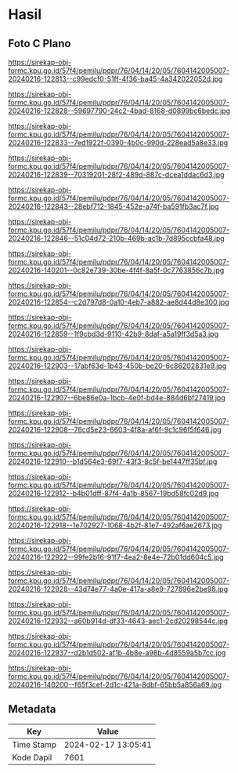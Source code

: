 # Hasil

## Foto C Plano

https://sirekap-obj-formc.kpu.go.id/57f4/pemilu/pdpr/76/04/14/20/05/7604142005007-20240216-122813--c99edcf0-51ff-4f36-ba45-4a342022052d.jpg

https://sirekap-obj-formc.kpu.go.id/57f4/pemilu/pdpr/76/04/14/20/05/7604142005007-20240216-122828--59697790-24c2-4bad-8168-d0899bc6bedc.jpg

https://sirekap-obj-formc.kpu.go.id/57f4/pemilu/pdpr/76/04/14/20/05/7604142005007-20240216-122833--7ed1922f-0390-4b0c-990d-228ead5a8e33.jpg

https://sirekap-obj-formc.kpu.go.id/57f4/pemilu/pdpr/76/04/14/20/05/7604142005007-20240216-122839--70319201-28f2-489d-887c-dcea1ddac6d3.jpg

https://sirekap-obj-formc.kpu.go.id/57f4/pemilu/pdpr/76/04/14/20/05/7604142005007-20240216-122843--28ebf712-1845-452e-a74f-ba591fb3ac7f.jpg

https://sirekap-obj-formc.kpu.go.id/57f4/pemilu/pdpr/76/04/14/20/05/7604142005007-20240216-122846--51c04d72-210b-469b-ac1b-7d895ccbfa48.jpg

https://sirekap-obj-formc.kpu.go.id/57f4/pemilu/pdpr/76/04/14/20/05/7604142005007-20240216-140201--0c82e739-30be-4f4f-8a5f-0c7763856c7b.jpg

https://sirekap-obj-formc.kpu.go.id/57f4/pemilu/pdpr/76/04/14/20/05/7604142005007-20240216-122854--c2d797d8-0a10-4eb7-a882-ae8d44d8e300.jpg

https://sirekap-obj-formc.kpu.go.id/57f4/pemilu/pdpr/76/04/14/20/05/7604142005007-20240216-122859--1f9cbd3d-9110-42b9-8daf-a5a19ff3d5a3.jpg

https://sirekap-obj-formc.kpu.go.id/57f4/pemilu/pdpr/76/04/14/20/05/7604142005007-20240216-122903--17abf63d-1b43-450b-be20-6c86202831e9.jpg

https://sirekap-obj-formc.kpu.go.id/57f4/pemilu/pdpr/76/04/14/20/05/7604142005007-20240216-122907--6be86e0a-1bcb-4e0f-bd4e-884d6bf27419.jpg

https://sirekap-obj-formc.kpu.go.id/57f4/pemilu/pdpr/76/04/14/20/05/7604142005007-20240216-122908--76cd5e23-6603-4f8a-af6f-9c1c96f5f646.jpg

https://sirekap-obj-formc.kpu.go.id/57f4/pemilu/pdpr/76/04/14/20/05/7604142005007-20240216-122910--b1d564e3-69f7-43f3-8c5f-be1447ff35bf.jpg

https://sirekap-obj-formc.kpu.go.id/57f4/pemilu/pdpr/76/04/14/20/05/7604142005007-20240216-122912--b4b01dff-87f4-4a1b-8567-19bd58fc02d9.jpg

https://sirekap-obj-formc.kpu.go.id/57f4/pemilu/pdpr/76/04/14/20/05/7604142005007-20240216-122918--1e702927-1068-4b2f-81e7-492af6ae2673.jpg

https://sirekap-obj-formc.kpu.go.id/57f4/pemilu/pdpr/76/04/14/20/05/7604142005007-20240216-122922--99fe2b16-91f7-4ea2-8e4e-72b01dd604c5.jpg

https://sirekap-obj-formc.kpu.go.id/57f4/pemilu/pdpr/76/04/14/20/05/7604142005007-20240216-122928--43d74e77-4a0e-417a-a8e9-727896e2be98.jpg

https://sirekap-obj-formc.kpu.go.id/57f4/pemilu/pdpr/76/04/14/20/05/7604142005007-20240216-122932--a60b914d-df33-4643-aec1-2cd20298544c.jpg

https://sirekap-obj-formc.kpu.go.id/57f4/pemilu/pdpr/76/04/14/20/05/7604142005007-20240216-122937--d2b1d502-af1b-4b8e-a98b-4d8559a5b7cc.jpg

https://sirekap-obj-formc.kpu.go.id/57f4/pemilu/pdpr/76/04/14/20/05/7604142005007-20240216-140200--f65f3cef-2d1c-421a-8dbf-65bb5a856a69.jpg


## Metadata

| Key        | Value               |
| ---------- | ------------------- |
| Time Stamp | 2024-02-17 13:05:41 |
| Kode Dapil | 7601                |



